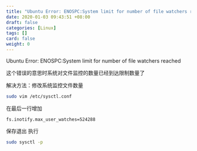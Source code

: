 ```yaml
---
title: "Ubuntu Error: ENOSPC:System limit for number of file watchers reached"
date: 2020-01-03 09:43:51 +08:00
draft: false
categories: [Linux]
tags: []
card: false
weight: 0
---
```


Ubuntu Error: ENOSPC:System limit for number of file watchers reached

<!--more-->

这个错误的意思时系统对文件监控的数量已经到达限制数量了


解决方法：修改系统监控文件数量

```bash
sudo vim /etc/sysctl.conf
```

在最后一行增加

```
fs.inotify.max_user_watches=524288
```

保存退出 
执行

```bash
sudo sysctl -p
```

